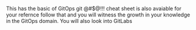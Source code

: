 This has the basic of GitOps
git @#$@!!!
cheat sheet is also avaiable
for your refernce
follow that 
and you will witness the growth in your knowledge 
in the GitOps domain.
You will also look into GitLabs
